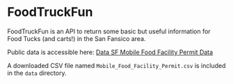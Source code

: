 # FoodTruckFun

FoodTruckFun is an API to return some basic but useful information for Food Tucks (and carts!)
in the San Fansico area.

Public data is accessible here:
[Data SF Mobile Food Facility Permit Data](https://data.sfgov.org/Economy-and-Community/Mobile-Food-Facility-Permit/rqzj-sfat/data)

A downloaded CSV file named `Mobile_Food_Facility_Permit.csv` is included in the `data` directory.
